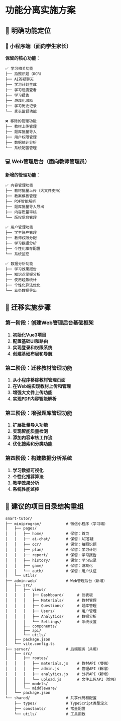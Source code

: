# 功能分离实施方案

## 🎯 明确功能定位

### 📱 小程序端（面向学生家长）
**保留的核心功能**：
```
✅ 学习相关功能
├── 拍照识题（OCR）
├── AI答疑聊天
├── 学习计划生成
├── 学习进度查看
├── 学习报告
├── 游戏化激励
├── 学习历史记录
└── 家长监督功能

❌ 移除的管理功能
├── 教材上传管理
├── 题库批量导入
├── 用户权限管理
├── 数据统计分析
└── 系统配置管理
```

### 💻 Web管理后台（面向教师管理员）
**新增的管理功能**：
```
✅ 内容管理功能
├── 教材批量上传（大文件支持）
├── 教案模板管理
├── PDF智能解析
├── 题库批量导入导出
├── 内容质量审核
└── 版权信息管理

✅ 用户管理功能
├── 学生账户管理
├── 教师权限分配
├── 学习数据分析
├── 个性化推荐配置
└── 系统监控

✅ 数据分析功能
├── 学习效果报告
├── 知识点掌握分析
├── 使用趋势统计
├── 个性化算法优化
└── 业务数据导出
```

## 🔧 迁移实施步骤

### 第一阶段：创建Web管理后台基础框架
1. **初始化Vue3项目**
2. **配置基础UI和路由**
3. **实现登录和权限系统**
4. **创建基础布局和导航**

### 第二阶段：迁移教材管理功能
1. **从小程序移除教材管理页面**
2. **在Web端实现教材上传和管理**
3. **增强大文件上传功能**
4. **实现PDF内容智能解析**

### 第三阶段：增强题库管理功能
1. **扩展批量导入功能**
2. **实现智能质量检测**
3. **添加内容审核工作流**
4. **优化搜索和分类功能**

### 第四阶段：构建数据分析系统
1. **学习数据可视化**
2. **个性化推荐算法**
3. **教学效果分析**
4. **系统性能监控**

## 📁 建议的项目目录结构重组

```
smart-tutor/
├── miniprogram/           # 微信小程序（学习端）
│   ├── pages/
│   │   ├── home/          # 保留：首页
│   │   ├── ai-chat/       # 保留：AI答疑
│   │   ├── ocr/           # 保留：拍照识题
│   │   ├── plan/          # 保留：学习计划
│   │   ├── report/        # 保留：学习报告
│   │   ├── history/       # 保留：学习记录
│   │   ├── game/          # 保留：游戏化
│   │   └── auth/          # 保留：用户认证
│   └── utils/
├── admin-web/             # Web管理后台（新增）
│   ├── src/
│   │   ├── views/
│   │   │   ├── Dashboard/      # 仪表板
│   │   │   ├── Materials/      # 教材管理
│   │   │   ├── Questions/      # 题库管理
│   │   │   ├── Users/          # 用户管理
│   │   │   ├── Analytics/      # 数据分析
│   │   │   └── Settings/       # 系统设置
│   │   ├── components/
│   │   ├── api/
│   │   └── utils/
│   ├── package.json
│   └── vite.config.ts
├── server/                # 后端服务（共用）
│   ├── src/
│   │   ├── routes/
│   │   │   ├── materials.js    # 教材API（增强）
│   │   │   ├── admin.js        # 管理API（新增）
│   │   │   ├── analytics.js    # 分析API（新增）
│   │   │   └── upload.js       # 文件上传API（增强）
│   │   ├── models/
│   │   └── middleware/
│   └── package.json
└── shared/                # 共享代码和配置
    ├── types/             # TypeScript类型定义
    ├── constants/         # 常量配置
    └── utils/             # 工具函数
``` 
